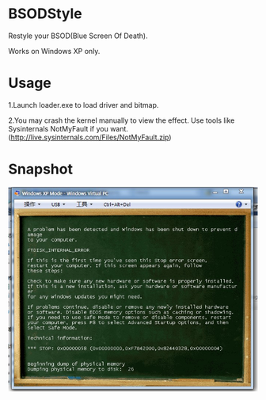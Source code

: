 BSODStyle
=========
Restyle your BSOD(Blue Screen Of Death).

Works on Windows XP only.

Usage
=========
1.Launch loader.exe to load driver and bitmap.

2.You may crash the kernel manually to view the effect. Use tools like Sysinternals NotMyFault if you want.(http://live.sysinternals.com/Files/NotMyFault.zip)

Snapshot
=========
![snap](Photo.jpg)

